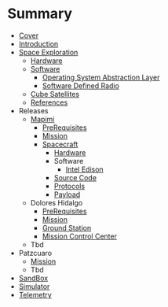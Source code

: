 # Summary

* [Cover](README.md)
* [Introduction](documentation/EekMex.md)
* [Space Exploration](documentation/SpaceExploration.md)
   * [Hardware](documentation/spaceexploration/hardware.md)
   * [Software](documentation/spaceexploration/software.md)
       * [Operating System Abstraction Layer](documentation/p0x01/OperatingSystemAbstractionLayer.md)
       * [Software Defined Radio](documentation/spaceexploration/SoftwareDefinedRadio.md)
   * [Cube Satellites](documentation/CubeSatellites.md)
   * [References](documentation/References.md)
* Releases
   * [Mapimi](Mapimi.md)
       * [PreRequisites](documentation/p0x01/PreRequisites.md)
       * [Mission](documentation/p0x01/Mission.md)
       * [Spacecraft](documentation/p0x01/Spacecraft.md)
           * [Hardware](documentation/p0x01/SpacecraftHardware.md)
           * Software
               * [Intel Edison](documentation/p0x01/IntelEdison.md)
           * [Source Code](documentation/p0x01/SourceCode.md)
           * [Protocols](documentation/p0x01/SpacecraftProtocols.md)
           * [Payload](documentation/p0x01/SpacecraftPayload.md)
   * Dolores Hidalgo
       * [PreRequisites](documentation/p0x02/Prerequisites.md)
       * [Mission](documentation/p0x02/Mission.md)
       * [Ground Station](documentation/p0x02/GroundStation.md)
       * [Mission Control Center](documentation/p0x02/MissionControlCenter.md)
   * Tbd
* Patzcuaro
   * [Mission](documentation/p0x03/Mission.md)
   * Tbd
* [SandBox](documentation/SandBox.md)
* [Simulator](documentation/p0x01/Simulator.md)
* [Telemetry](Telemetry.md)

